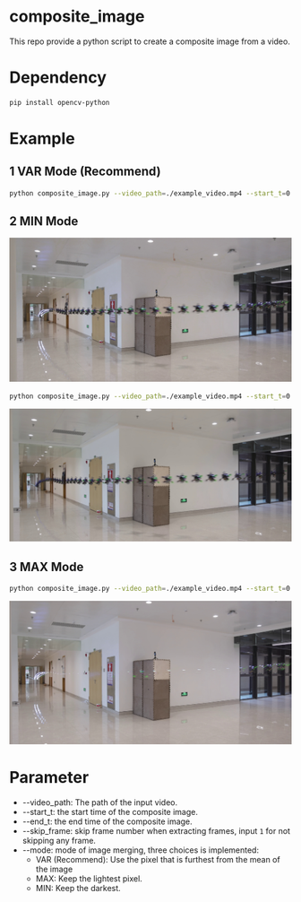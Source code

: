 # composite_image
This repo provide a python script to create a composite image from a video.

# Dependency

```bash
pip install opencv-python
```

# Example

## 1 VAR Mode (Recommend)

```bash
python composite_image.py --video_path=./example_video.mp4 --start_t=0.0 --end_t=99.0 --skip_frame=2 --mode=VAR
```
## 2 MIN Mode
![image-20230909002327059](./img/image-20230909002327059.png)

```bash
python composite_image.py --video_path=./example_video.mp4 --start_t=0.0 --end_t=99.0 --skip_frame=2 --mode=MIN
```

![image-20230909002235029](./img/image-20230909002235029.png)
## 3 MAX Mode
```bash
python composite_image.py --video_path=./example_video.mp4 --start_t=0.0 --end_t=99.0 --skip_frame=2 --mode=MAX
```

![image-20230909002149494](./img/image-20230909002149494.png)

# Parameter

* --video_path: The path of the input video.
* --start_t: the start time of the composite image.
* --end_t: the end time of the composite image.
* --skip_frame: skip frame number when extracting frames, input `1` for not skipping any frame.
* --mode: mode of image merging, three choices is implemented:
  * VAR (Recommend): Use the pixel that is furthest from the mean of the image
  * MAX: Keep the lightest pixel.
  * MIN: Keep the darkest.
